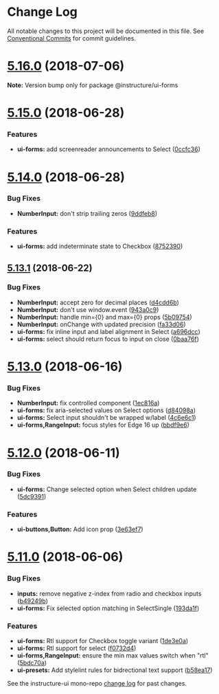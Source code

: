 # Change Log

All notable changes to this project will be documented in this file.
See [Conventional Commits](https://conventionalcommits.org) for commit guidelines.

<a name="5.16.0"></a>
# [5.16.0](https://github.com/instructure/instructure-ui/compare/v5.15.0...v5.16.0) (2018-07-06)

**Note:** Version bump only for package @instructure/ui-forms





<a name="5.15.0"></a>
# [5.15.0](https://github.com/instructure/instructure-ui/compare/v5.14.0...v5.15.0) (2018-06-28)


### Features

* **ui-forms:** add screenreader announcements to Select ([0ccfc36](https://github.com/instructure/instructure-ui/commit/0ccfc36))





<a name="5.14.0"></a>
# [5.14.0](https://github.com/instructure/instructure-ui/compare/v5.13.1...v5.14.0) (2018-06-28)


### Bug Fixes

* **NumberInput:** don't strip trailing zeros ([9ddfeb8](https://github.com/instructure/instructure-ui/commit/9ddfeb8))


### Features

* **ui-forms:** add indeterminate state to Checkbox ([8752390](https://github.com/instructure/instructure-ui/commit/8752390))





<a name="5.13.1"></a>
## [5.13.1](https://github.com/instructure/instructure-ui/compare/v5.13.0...v5.13.1) (2018-06-22)


### Bug Fixes

* **NumberInput:** accept zero for decimal places ([d4cdd6b](https://github.com/instructure/instructure-ui/commit/d4cdd6b))
* **NumberInput:** don't use window.event ([943a0c9](https://github.com/instructure/instructure-ui/commit/943a0c9))
* **NumberInput:** handle min={0} and max={0} props ([5b09754](https://github.com/instructure/instructure-ui/commit/5b09754))
* **NumberInput:** onChange with updated precision ([fa33d06](https://github.com/instructure/instructure-ui/commit/fa33d06))
* **ui-forms:** fix inline input and label alignment in Select ([a696dcc](https://github.com/instructure/instructure-ui/commit/a696dcc))
* **ui-forms:** select should return focus to input on close ([0baa76f](https://github.com/instructure/instructure-ui/commit/0baa76f))





<a name="5.13.0"></a>
# [5.13.0](https://github.com/instructure/instructure-ui/compare/v5.12.0...v5.13.0) (2018-06-16)


### Bug Fixes

* **NumberInput:** fix controlled component ([1ec816a](https://github.com/instructure/instructure-ui/commit/1ec816a))
* **ui-forms:** fix aria-selected values on Select options ([d84098a](https://github.com/instructure/instructure-ui/commit/d84098a))
* **ui-forms:** Select input shouldn't be wrapped w/label ([4c6e6c1](https://github.com/instructure/instructure-ui/commit/4c6e6c1))
* **ui-forms,RangeInput:** focus styles for Edge 16 up ([bbdf9e6](https://github.com/instructure/instructure-ui/commit/bbdf9e6))





<a name="5.12.0"></a>
# [5.12.0](https://github.com/instructure/instructure-ui/compare/v5.11.0...v5.12.0) (2018-06-11)


### Bug Fixes

* **ui-forms:** Change selected option when Select children update ([5dc9391](https://github.com/instructure/instructure-ui/commit/5dc9391))


### Features

* **ui-buttons,Button:** Add icon prop ([3e63ef7](https://github.com/instructure/instructure-ui/commit/3e63ef7))





<a name="5.11.0"></a>
# [5.11.0](https://github.com/instructure/instructure-ui/compare/v5.10.0...v5.11.0) (2018-06-06)


### Bug Fixes

* **inputs:** remove negative z-index from radio and checkbox inputs ([b49249b](https://github.com/instructure/instructure-ui/commit/b49249b))
* **ui-forms:** Fix selected option matching in SelectSingle ([193da1f](https://github.com/instructure/instructure-ui/commit/193da1f))


### Features

* **ui-forms:** Rtl support for Checkbox toggle variant ([1de3e0a](https://github.com/instructure/instructure-ui/commit/1de3e0a))
* **ui-forms:** Rtl support for select ([f0732d4](https://github.com/instructure/instructure-ui/commit/f0732d4))
* **ui-forms,RangeInput:** ensure the min max values switch when "rtl" ([5bdc70a](https://github.com/instructure/instructure-ui/commit/5bdc70a))
* **ui-presets:** Add stylelint rules for bidrectional text support ([b58ea17](https://github.com/instructure/instructure-ui/commit/b58ea17))





See the instructure-ui mono-repo [change log](#CHANGELOG) for past changes.
